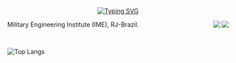 <div id="top" align ="center" >
    <a href="https://git.io/typing-svg"><img src="https://readme-typing-svg.demolab.com?font=Exo+2&weight=100&duration=3500&pause=7000&color=FFFFF0&background=1B14FF00&center=true&vCenter=true&multiline=true&width=800&height=100&lines=Computer++Engeneer+and+Software+Developer" alt="Typing SVG" /></a>
</div>

 <p align="left">Military Engineering Institute (IME), RJ-Brazil.
   <a href="https://www.linkedin.com/in/jo%C3%A3ovictor-engenharia/" target="_blank">
   <img align="right" src="https://img.shields.io/badge/-LinkedIn-%230077B5?style=for-the-badge&logo=linkedin&logoColor=white" target="_blank" />
   </a>
  
   <a href = "mailto:jvpcms@engenharia@gmail.com">
   <img align="right" src="https://img.shields.io/badge/-Gmail-%23333?style=for-the-badge&logo=gmail&logoColor=white" target="_blank" />
   </a>
 </p>
 
 <br>
 
 <div align="left">
   
   ![Top Langs](https://github-readme-stats.vercel.app/api/top-langs/?username=jvpcms&layout=compact&theme=tokyonight&border_color=0c594f)
   
 </div>
 
 

<!--
**jvpcms/jvpcms** is a ✨ _special_ ✨ repository because its `README.md` (this file) appears on your GitHub profile.

Here are some ideas to get you started:

- 🔭 I’m currently working on ...
- 🌱 I’m currently learning ...
- 👯 I’m looking to collaborate on ...
- 🤔 I’m looking for help with ...
- 💬 Ask me about ...
- 📫 How to reach me: ...
- 😄 Pronouns: ...
- ⚡ Fun fact: ...
-->
